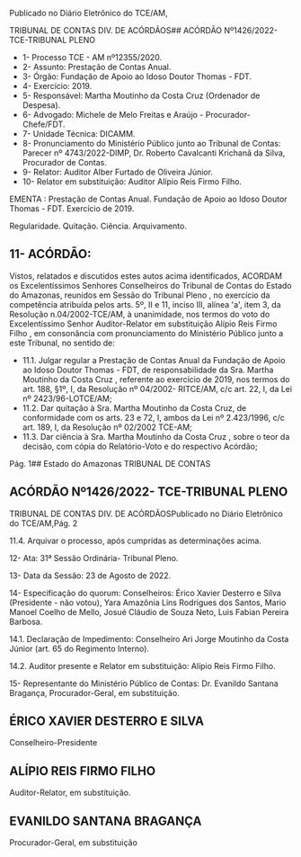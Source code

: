 Publicado  no  Diário  Eletrônico do TCE/AM,

TRIBUNAL DE CONTAS DIV. DE ACÓRDÃOS## ACÓRDÃO Nº1426/2022- TCE-TRIBUNAL PLENO

- 1- Processo TCE - AM nº12355/2020.
- 2- Assunto: Prestação de Contas Anual.
- 3- Órgão: Fundação de Apoio ao Idoso Doutor Thomas - FDT.
- 4- Exercício: 2019.
- 5- Responsável: Martha Moutinho da Costa Cruz (Ordenador de Despesa).
- 6- Advogado: Michele de Melo Freitas e Araújo - Procurador-Chefe/FDT.
- 7- Unidade Técnica: DICAMM.
- 8- Pronunciamento  do  Ministério  Público  junto  ao  Tribunal  de  Contas: Parecer  nº 4743/2022-DIMP, Dr. Roberto Cavalcanti Krichanã da Silva, Procurador de Contas.
- 9- Relator: Auditor Alber Furtado de Oliveira Júnior.
- 10-  Relator em substituição: Auditor Alípio Reis Firmo Filho.

EMENTA : Prestação de Contas Anual. Fundação de Apoio ao Idoso Doutor Thomas - FDT. Exercício de 2019.

Regularidade. Quitação. Ciência. Arquivamento.

## 11-  ACÓRDÃO:

Vistos, relatados e discutidos estes autos acima identificados, ACORDAM os Excelentíssimos Senhores Conselheiros do Tribunal de Contas do Estado do Amazonas, reunidos em Sessão do Tribunal Pleno , no exercício da competência atribuída pelos arts. 5º, II e 11, inciso III, alínea 'a', item 3, da Resolução n.04/2002-TCE/AM, à unanimidade, nos termos do voto do Excelentíssimo Senhor Auditor-Relator em substituição Alípio Reis Firmo  Filho ,  em  consonância com  pronunciamento  do  Ministério  Público  junto  a  este Tribunal, no sentido de:

- 11.1. Julgar regular a  Prestação de Contas Anual da Fundação de Apoio ao Idoso  Doutor  Thomas  -  FDT,  de  responsabilidade  da  Sra. Martha Moutinho da Costa Cruz , referente ao exercício de 2019, nos termos do art. 188, §1º, I, da Resolução nº 04/2002- RITCE/AM, c/c art. 22, I, da Lei nº 2423/96-LOTCE/AM;
- 11.2. Dar quitação à Sra. Martha Moutinho da Costa Cruz, de conformidade com os arts. 23 e 72, I, ambos da Lei nº 2.423/1996, c/c art. 189, I, da Resolução nº 02/2002 TCE-AM;
- 11.3. Dar  ciência à  Sra. Martha  Moutinho  da  Costa  Cruz , sobre  o  teor da decisão, com cópia do Relatório-Voto e do respectivo Acórdão;

Pág. 1## Estado do Amazonas TRIBUNAL DE CONTAS

## ACÓRDÃO Nº1426/2022- TCE-TRIBUNAL PLENO

TRIBUNAL DE CONTAS DIV. DE ACÓRDÃOSPublicado  no  Diário  Eletrônico do TCE/AM,Pág. 2

11.4. Arquivar o processo, após cumpridas as determinações acima.

12-  Ata: 31ª Sessão Ordinária- Tribunal Pleno.

13-  Data da Sessão: 23 de Agosto de 2022.

14-  Especificação do quorum: Conselheiros: Érico Xavier Desterro e Silva (Presidente - não votou), Yara Amazônia Lins Rodrigues dos Santos, Mario Manoel Coelho de Mello, Josué Cláudio de Souza Neto, Luis Fabian Pereira Barbosa.

14.1. Declaração de Impedimento: Conselheiro Ari Jorge Moutinho da Costa Júnior (art. 65 do Regimento Interno).

14.2. Auditor presente e Relator em substituição: Alípio Reis Firmo Filho.

15-  Representante do Ministério Público de Contas: Dr. Evanildo Santana Bragança, Procurador-Geral, em substituição.

## ÉRICO XAVIER DESTERRO E SILVA

Conselheiro-Presidente

## ALÍPIO REIS FIRMO FILHO

Auditor-Relator, em substituição.

## EVANILDO SANTANA BRAGANÇA

Procurador-Geral, em substituição